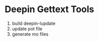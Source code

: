 Deepin Gettext Tools
===================

1. build deepin-lupdate
2. update pot file
3. generate mo files
